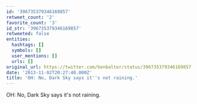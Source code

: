 ```yaml
---
id: '396735379346169857'
retweet_count: '2'
favorite_count: '3'
id_str: '396735379346169857'
retweeted: false
entities:
  hashtags: []
  symbols: []
  user_mentions: []
  urls: []
original_url: https://twitter.com/benbalter/status/396735379346169857
date: '2013-11-02T20:27:40.000Z'
title: 'OH: No, Dark Sky says it''s not raining.'
---
```


OH: No, Dark Sky says it's not raining.